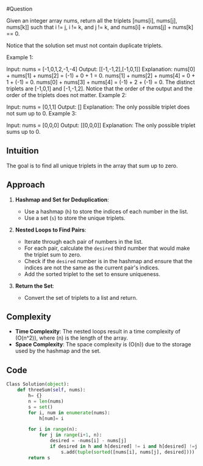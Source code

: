 
#Question 

Given an integer array nums, return all the triplets [nums[i], nums[j], nums[k]] such that i != j, i != k, and j != k, and nums[i] + nums[j] + nums[k] == 0.

Notice that the solution set must not contain duplicate triplets.

Example 1:

Input: nums = [-1,0,1,2,-1,-4]
Output: [[-1,-1,2],[-1,0,1]]
Explanation: 
nums[0] + nums[1] + nums[2] = (-1) + 0 + 1 = 0.
nums[1] + nums[2] + nums[4] = 0 + 1 + (-1) = 0.
nums[0] + nums[3] + nums[4] = (-1) + 2 + (-1) = 0.
The distinct triplets are [-1,0,1] and [-1,-1,2].
Notice that the order of the output and the order of the triplets does not matter.
Example 2:

Input: nums = [0,1,1]
Output: []
Explanation: The only possible triplet does not sum up to 0.
Example 3:

Input: nums = [0,0,0]
Output: [[0,0,0]]
Explanation: The only possible triplet sums up to 0.


## Intuition
The goal is to find all unique triplets in the array that sum up to zero.

## Approach
1. **Hashmap and Set for Deduplication**:
   - Use a hashmap (`h`) to store the indices of each number in the list.
   - Use a set (`s`) to store the unique triplets.

2. **Nested Loops to Find Pairs**:
   - Iterate through each pair of numbers in the list.
   - For each pair, calculate the `desired` third number that would make the triplet sum to zero.
   - Check if the `desired` number is in the hashmap and ensure that the indices are not the same as the current pair's indices.
   - Add the sorted triplet to the set to ensure uniqueness.

3. **Return the Set**:
   - Convert the set of triplets to a list and return.

## Complexity
- **Time Complexity**: The nested loops result in a time complexity of \(O(n^2)\), where \(n\) is the length of the array.
- **Space Complexity**: The space complexity is \(O(n)\) due to the storage used by the hashmap and the set.

## Code
```python
Class Solution(object):
    def threeSum(self, nums):
        h= {} 
        n = len(nums) 
        s = set()
        for i, num in enumerate(nums): 
            h[num]= i 

        for i in range(n):
            for j in range(i+1, n):
                desired = -nums[i] - nums[j]
                if desired in h and h[desired] != i and h[desired] !=j:
                    s.add(tuple(sorted([nums[i], nums[j], desired])))
        return s

